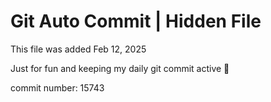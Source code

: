 # Git Auto Commit | Hidden File

This file was added Feb 12, 2025

Just for fun and keeping my daily git commit active 🤪

commit number: 15743
